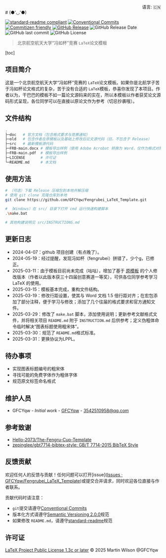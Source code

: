 <div align="right">
  语言:
    🇨🇳
  <!-- <a title="英语" href="./README.en.md">🇺🇸</a> -->
  <!-- <a title="俄语" href="../ru/README.md">🇷🇺</a> -->
</div>
# (●'◡'●)

[![standard-readme compliant](https://img.shields.io/badge/standard--readme-OK-green.svg?style=flat-square)](https://github.com/RichardLitt/standard-readme) [![Conventional Commits](https://img.shields.io/badge/Conventional%20Commits-1.0.0-yellow.svg)](https://conventionalcommits.org) [![Commitizen friendly](https://img.shields.io/badge/commitizen-friendly-brightgreen.svg)](http://commitizen.github.io/cz-cli/) [![GitHub Release](https://img.shields.io/github/v/release/GFCYqw/Fengrubei_LaTeX_Template)](https://github.com/GFCYqw/Fengrubei_LaTeX_Template/releases/tag/v1.0.0) ![GitHub Release Date](https://img.shields.io/github/release-date/GFCYqw/Fengrubei_LaTeX_Template) ![GitHub last commit](https://img.shields.io/github/last-commit/GFCYqw/Fengrubei_LaTeX_Template) ![GitHub License](https://img.shields.io/github/license/GFCYqw/Fengrubei_LaTeX_Template)

> 北京航空航天大学“冯如杯”竞赛 `LaTeX`论文模板

[toc]

## 项目简介

这是一个北京航空航天大学“冯如杯”竞赛的 `LaTeX`论文模板。如果你是北航学子苦于冯如杯论文格式的复杂，苦于没有合适的 `LaTeX`模板，恭喜你发现了本项目。作者以为，干巴巴的模板不如一篇论文源码来的实在，所以本模板以作者获奖论文源码形式呈现，各位同学可以在直接以原论文作为参考（切忌抄袭哦）。

## 文件结构

```bash
.
├─doc	# 官方文档（包含格式要求与竞赛通知）
├─old	# 包含作者在原模板以及基础上修改后论文源代码（旧，不包含于 Release）
├─src	# 最新模板源代码
├─FRB-main.docx	# 模板导出样例（使用 Adobe Acrobat 转换为 Word，仅作为格式对照验证，文档内容有较大出入）
├─FRB-main.pdf	# 模板导出样例
├─LICENSE		# 许可证
└─README.md		# 本文档
```

## 使用方法

```bash
# （可选）下载 Release 压缩包到本地并解压缩
# 使用 git clone 克隆仓库到本地
git clone https://github.com/GFCYqw/Fengrubei_LaTeX_Template.git

# （Windows）在 src/ 目录下打开 cmd 运行快速构建脚本
.\make.bat

# 其他构建说明见 src/INSTRUCTIONS.md
```

## 更新日志

- 2024-04-07：github 项目创建（有点晚了）。
- 2024-05-19：经过提醒，发现冯如杯（fengrubei）拼错了，少个g，已修正。
- 2025-03-11：由于模板目前尚未完成（咕咕），增加了基于 [原模板](https://github.com/Hello-2073/The-Fengru-Cup-Template) 的个人修改版本（作者以此版本获三十四届创意赛道一等奖），可供各位同学参考学习 LaTeX 的使用。
- 2025-03-15：模板基本完成，重构文件结构。
- 2025-03-19：修改行距设置，使其与 Word 文档 1.5 倍行距对齐；在宏包添加了部分注释，便于学习与修改；添加了几个往届的格式要求和官方通知文件。
- 2025-03-29：修改了 `make.bat` 脚本，添加使用说明；更新参考文献格式文件，并将相关项目 `README.md` 附于 `INSTRUCTION.md` 后供参考；定义伪粗体命令临时解决“图表标题使用粗宋体”。
- 2025-03-30：规范了 `README.md`格式标准。
- 2025-03-31：更换协议为LPPL。

## 待办事项

* 实现图表标题编号的粗宋体
* 寻找可能的免费字体作为粗体字体
* 规范原文标签命名格式

## 维护人员

* GFCYqw - *Initial work* - [GFCYqw](https://github.com/GFCYqw) - 3542510958@qq.com

## 参考致谢

* [Hello-2073/The-Fengru-Cup-Template](https://github.com/Hello-2073/The-Fengru-Cup-Template)
* [zepinglee/gbt7714-bibtex-style: GB/T 7714-2015 BibTeX Style](https://github.com/zepinglee/gbt7714-bibtex-style)

## 反馈贡献

欢迎任何人的反馈与贡献！任何问题可以打开[issue]([Issues · GFCYqw/Fengrubei_LaTeX_Template](https://github.com/GFCYqw/Fengrubei_LaTeX_Template/issues))或提交合并请求，同时欢迎各位直接与作者联系。

贡献代码时请注意：

* `git`提交请遵守[Conventional Commits](https://www.conventionalcommits.org/en/v1.0.0-beta.4/)
* 版本化方式请遵守[Semantic Versioning 2.0.0](https://semver.org)规范
* 如果修改 `README.md`，请遵守[standard-readme](https://github.com/RichardLitt/standard-readme)规范

## 许可证

[LaTeX Project Public License 1.3c or later](LICENSE) © 2025 Martin Wilson @GFCYqw
